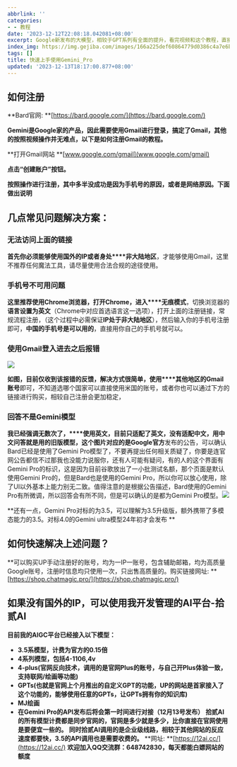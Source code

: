 ```yaml
---
abbrlink: ''
categories:
- - 教程
date: '2023-12-12T22:08:18.042081+08:00'
excerpt: Google新发布的大模型，相较于GPT系列有全面的提升，看完视频和这个教程，直接让你遥遥领先他人，先用上更加强大的AI
index_img: https://img.gejiba.com/images/166a225def60864779d0386c4a7e6b11.jpg
tags: []
title: 快速上手使用Gemini_Pro
updated: '2023-12-13T18:17:00.877+08:00'
---
```

## 如何注册

**Bard官网: **[https://bard.google.com/](https://bard.google.com/)

**Gemini是Google家的产品，因此需要使用Gmail进行登录，搞定了Gmail，其他的按照视频操作并无难点，以下是如何注册Gmail的教程。**

**打开Gmail网站 **[www.google.com/gmail](www.google.com/gmail)

**点击“创建账户”按钮。**

**按照操作进行注册，其中多半没成功是因为手机号的原因，或者是网络原因。下面做出说明**

## 几点常见问题解决方案：

### 无法访问上面的链接

**首先你必须能够使用国外的IP或者身处****非大陆地区**，才能够使用Gmail，这里不推荐任何魔法工具，请尽量使用合法合规的途径使用。

### 手机号不可用问题

**这里推荐使用Chrome浏览器，打开Chrome，进入****无痕模式**，切换浏览器的**语言设置为英文**（Chrome中对应首选语言这一选项），打开上面的注册链接，常规流程注册，（这个过程中必需保证**IP处于非大陆地区**），然后输入你的手机号注册即可，**中国的手机号是可以用的**，直接用你自己的手机号就可以。

### 使用Gmail登入进去之后报错

![](https://img.gejiba.com/images/caddf59cbc533a5b87730567ccc0fcac.png)

**如图，目前仅收到该报错的反馈，解决方式很简单，使用****其他地区的Gmail账号**即可，不知道选哪个国家可以直接使用米国的账号，或者你也可以通过下方的链接进行购买，相较自己注册会更加稳定，

### 回答不是Gemini模型

**我已经强调无数次了，****使用英文，**目前只适配了英文，没有适配中文，用中文问答就是用的旧版模型，这个图片对应的是**Google官方**发布的公告，可以确认Bard已经是使用了Gemini Pro模型了，不要再提出任何相关质疑了，你要是连官网公告都信不过那我也没能力说服你，还有人可能有疑问，有的人的这个界面有Gemini Pro的标识，这是因为目前谷歌放出了一小批测试名额，那个页面是默认使用Gemini Pro的，但是Bard也是使用的Gemini Pro，所以你可以放心使用，除了UI以外基本上能力别无二致。值得注意的是根据公告描述，Bard使用的Gemini Pro有所微调，所以回答会有所不同，但是可以确认的是都为Gemini Pro模型。![](https://img.gejiba.com/images/6497edf1f87244f08bd1d688abd9c766.png)

**还有一点，Gemini Pro对标的为3.5，可以理解为3.5升级版，额外携带了多模态能力的3.5。对标4.0的Gemini ultra模型24年初才会发布 **

## 如何快速解决上述问题？

**可以购买UP手动注册好的账号，均为一IP一账号，包含辅助邮箱，均为高质量Google账号，注册时信息均只使用一次，只出售高质量的。购买链接网址: **[https://shop.chatmagic.pro/](https://shop.chatmagic.pro/)

## 如果没有国外的IP，可以使用我开发管理的AI平台-拾贰AI

**目前我的AIGC平台已经接入以下模型：**

* **3.5系模型，计费为官方的0.15倍**
* **4系列模型，包括4-1106,4v**
* **4-plus(官网反向技术，调用的是官网Plus的账号，与自己开Plus体验一致，支持联网/绘画等功能)**
* **GPTs(也就是官网上个月推出的自定义GPT的功能，UP的网站是首家接入了这个功能的，能够使用任意的GPTs，让GPTs拥有你的知识库)**
* **MJ绘画**
* **在Gemini Pro的API发布后将会第一时间进行对接（12月13号发布）**
  **拾贰AI的所有模型计费都是同步官网的，官网是多少就是多少，比你直接在官网使用是要便宜一些的。** **同时拾贰AI调用的是企业级线路，相较于其他网站的反应速度都要快，3.5的API调用也是需要收费的。** **网址: **[https://12ai.cc/](https://12ai.cc/) **欢迎加入QQ交流群：648742830，每天都能白嫖网站的额度**
